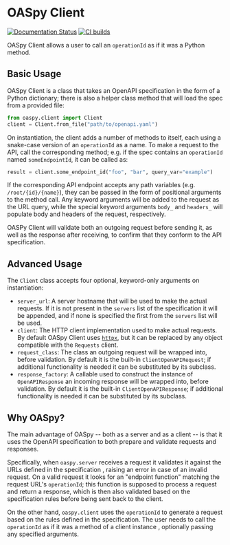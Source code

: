 # OASpy Client

[![Documentation Status](https://readthedocs.org/projects/oaspy-client/badge/?version=latest)](https://oaspy-client.readthedocs.io)
[![CI builds](https://b11c.semaphoreci.com/badges/oaspy-client.svg?style=shields)](https://b11c.semaphoreci.com/projects/oaspy-client)

OASpy Client allows a user to call an `operationId` as if it was a Python method.

Basic Usage
-----------

OASpy Client is a class that takes an OpenAPI specification in the form of a Python dictionary; there is also a helper class method that will load the spec from a provided file:

```python
from oaspy.client import Client
client = Client.from_file("path/to/openapi.yaml")
```

On instantiation, the client adds a number of methods to itself, each using a snake-case version of an `operationId` as a name. To make a request to the API, call the corresponding method; e.g. if the spec contains an `operationId` named `someEndpointId`, it can be called as:

```python
result = client.some_endpoint_id("foo", "bar", query_var="example")
```

If the corresponding API endpoint accepts any path variables (e.g. `/root/{id}/{name}`), they can be passed in the form of positional arguments to the method call. Any keyword arguments will be added to the request as the URL query, while the special keyword arguments `body_` and `headers_` will populate body and headers of the request, respectively.

OASPy Client will validate both an outgoing request before sending it, as well as the response after receiving, to confirm that they conform to the API specification.

Advanced Usage
--------------

The `Client` class accepts four optional, keyword-only arguments on instantiation:

* `server_url`: A server hostname that will be used to make the actual requests. If it is not present in the `servers` list of the specification it will be appended, and if none is specified the first from the `servers` list will be used. 
* `client`: The HTTP client implementation used to make actual requests. By default OASpy Client uses [`httpx`](https://www.encode.io/httpx/), but it can be replaced by any object compatible with the `Requests` client.
* `request_class`: The class an outgoing request will be wrapped into, before validation. By default it is the built-in `ClientOpenAPIRequest`; if additional functionality is needed it can be substituted by its subclass.
* `response_factory`: A callable used to construct the instance of `OpenAPIResponse` an incoming response will be wrapped into, before validation. By default it is the built-in `ClientOpenAPIResponse`; if additional functionality is needed it can be substituted by its subclass.


Why OASpy?
----------

The main advantage of OASpy -- both as a server and as a client -- is that it uses the OpenAPI specification to both prepare and validate requests and responses. 

Specifically, when `oaspy.server` receives a request it validates it against the URLs defined in the specification
, raising an error in case of an invalid request. On a valid request it looks for an "endpoint function" matching the
 request URL's `operationId`; this function is supposed to process a request and return a response, which is then
  also validated based on the specification rules before being sent back to the client.
  
On the other hand, `oaspy.client` uses the `operationId` to generate a request based on the rules defined in the
 specification. The user needs to call the `operationId` as if it was a method of a client instance
 , optionally passing any specified arguments. 
